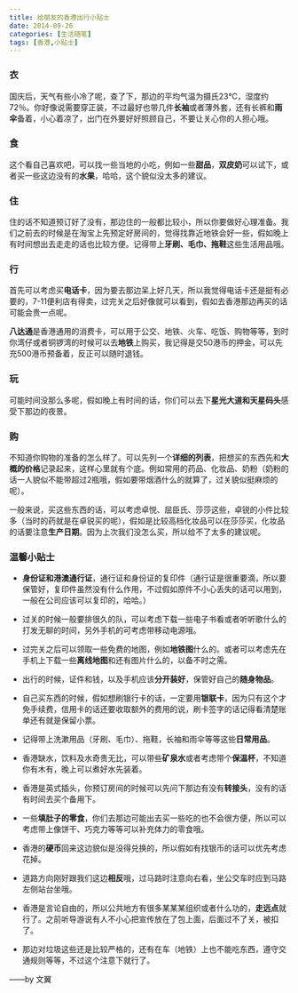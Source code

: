 ```yaml
---
title: 给朋友的香港出行小贴士
date: 2014-09-26
categories: [生活随笔]
tags: [香港,小贴士]
---
```


### 衣

国庆后，天气有些小冷了呢，查了下，那边的平均气温为摄氏23℃，湿度约72％。你好像说需要穿正装，不过最好也带几件**长袖**或者薄外套，还有长裤和**雨伞**备着，小心着凉了，出门在外要好好照顾自己，不要让关心你的人担心哦。

### 食

这个看自己喜欢吧，可以找一些当地的小吃，例如一些**甜品**，**双皮奶**可以试下，或者买一些这边没有的**水果**，哈哈，这个貌似没太多的建议。

### 住

住的话不知道预订好了没有，那边住的一般都比较小，所以你要做好心理准备。我们之前去的时候是在淘宝上先预定好房间的，觉得找靠近地铁会好一些，假如晚上有时间想出去走走的话也比较方便。记得带上**牙刷、毛巾、拖鞋**这些生活用品哦。

### 行

首先可以考虑买**电话卡**，因为要去那边呆上好几天，所以我觉得电话卡还是挺有必要的，7-11便利店有得卖，过完关之后好像就可以看到，假如去香港那边再买的话可能会贵一点呢。

 **八达通**是香港通用的消费卡，可以用于公交、地铁、火车、吃饭、购物等等，到时你湾仔或者铜锣湾的时候可以去**地铁**上购买，我记得是交50港币的押金，可以先充500港币预备着，反正可以随时退钱。

### 玩

可能时间没那么多呢，假如晚上有时间的话，你们可以去下**星光大道和天星码头**感受下那边的夜景。

### 购

不知道你购物的准备的怎么样了。可以先列一个**详细的列表**，把想买的东西先和**大概的价格**记录起来，这样心里就有个底。例如常用的药品、化妆品、奶粉（奶粉的话一人貌似不能带超过2瓶哦，假如要带烟酒什么的就算了，过关貌似挺麻烦的呢）。

一般来说，买这些东西的话，可以考虑卓悦、屈臣氏、莎莎这些，卓锐的小件比较多（当时的药就是在卓锐买的呢），假如是比较高档化妆品可以在莎莎买，化妆品的话要注意**生产日期**。因为上次我们没怎么买，所以给不了太多的建议呢。

### 温馨小贴士

* **身份证和港澳通行证**，通行证和身份证的复印件（通行证是很重要滴，所以要保管好，复印件虽然没有什么作用，不过假如原件不小心丢失的话可以用到，一般在公司应该可以复印的，哈哈。）

* 过关的时候一般要排很久的队，可以考虑下载一些电子书看或者听听歌什么的打发无聊的时间，另外手机的可考虑带移动电源哦。

* 过完关之后可以领取一些免费的地图，例如**地铁图**什么的。或者可以考虑先在手机上下载一些**离线地图**和还有图片什么的，以备不时之需。

* 出行的时候，证件和钱，以及手机应该**分开装好**，保管好自己的**随身物品**。

* 自己买东西的时候，假如想刷银行卡的话，一定要用**银联卡**，因为只有这个才免手续费，信用卡的话还要收取额外的费用的说，刷卡签字的话记得看清楚账单还有就是保留小票。

* 记得带上洗漱用品（牙刷、毛巾）、拖鞋，长袖和雨伞等等这些**日常用品**。

* 香港缺水，饮料及水奇贵无比，可以带些**矿泉水**或者考虑带个**保温杯**，不知道你有木有，晚上可以煮好水先装着。

* 香港是英式插头，你预订房间的时候可以先问下那边有没有**转接头**，没有的话有时间去买个备用下。

* 一些**填肚子的零食**，你们去那边可能出去买一些吃的也不会很方便，所以可以考虑带上像饼干、巧克力等等可以补充体力的零食哦。

* 香港的**硬币**回来这边貌似是没得兑换的，所以假如有找银币的话可以优先考虑花掉。

* 道路方向刚好跟我们这边**相反**哦，过马路时注意向右看，坐公交车时应到马路左侧站台坐哦。

* 香港是言论自由的，所以公共地方有很多某某某组织或者什么功的，**走远点**就行了。之前听导游说有人不小心把宣传放在了包上面，后面过不了关，被扣了。

* 那边对垃圾这些还是比较严格的，还有在车（地铁）上也不能吃东西，遵守交通规则等等，不过这个注意下就行了。


——by 文翼
